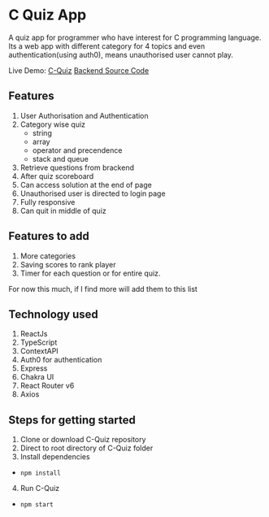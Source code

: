 # C Quiz App
A quiz app for programmer who have interest for C programming language. Its a web app with different category for 4 topics and even authentication(using auth0), means unauthorised user cannot play.

Live Demo: [C-Quiz](https://c-programming-quiz.netlify.app/)
[Backend Source Code](https://github.com/Ros-an/quiz-backend)

## Features
1. User Authorisation and Authentication
2. Category wise quiz
   - string
   - array
   - operator and precendence
   - stack and queue
3. Retrieve questions from brackend
4. After quiz scoreboard
5. Can access solution at the end of page
6. Unauthorised user is directed to login page
7. Fully responsive
8. Can quit in middle of quiz

## Features to add
1. More categories
2. Saving scores to rank player
3. Timer for each question or for entire quiz.

For now this much, if I find more will add them to this list

## Technology used
1. ReactJs
2. TypeScript
3. ContextAPI
4. Auth0 for authentication
5. Express
6. Chakra UI
7. React Router v6
8. Axios

## Steps for getting started
1. Clone or download C-Quiz repository
2. Direct to root directory of C-Quiz folder
3. Install dependencies
  - `npm install`
4. Run C-Quiz
  - `npm start`

